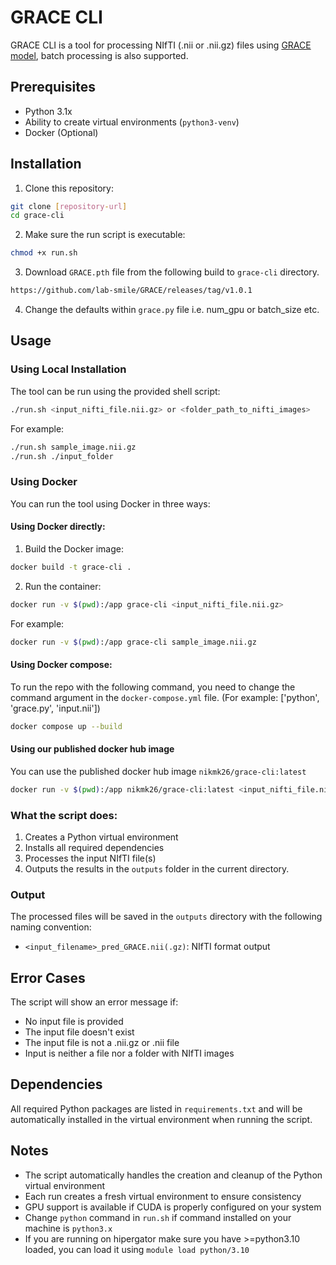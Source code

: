 # GRACE CLI

GRACE CLI is a tool for processing NIfTI (.nii or .nii.gz) files using [GRACE model](https://github.com/lab-smile/GRACE), batch processing is also supported.

## Prerequisites

- Python 3.1x
- Ability to create virtual environments (`python3-venv`)
- Docker (Optional)

## Installation

1. Clone this repository:
```bash
git clone [repository-url]
cd grace-cli
```

2. Make sure the run script is executable:
```bash
chmod +x run.sh
```

3. Download `GRACE.pth` file from the following build to `grace-cli` directory.
```bash
https://github.com/lab-smile/GRACE/releases/tag/v1.0.1
```

4. Change the defaults within `grace.py` file i.e. num_gpu or batch_size etc.

## Usage

### Using Local Installation

The tool can be run using the provided shell script:

```bash
./run.sh <input_nifti_file.nii.gz> or <folder_path_to_nifti_images>
```

For example:
```bash
./run.sh sample_image.nii.gz
./run.sh ./input_folder
```

### Using Docker

You can run the tool using Docker in three ways:

#### Using Docker directly:

1. Build the Docker image:
```bash
docker build -t grace-cli .
```

2. Run the container:
```bash
docker run -v $(pwd):/app grace-cli <input_nifti_file.nii.gz>
```

For example:
```bash
docker run -v $(pwd):/app grace-cli sample_image.nii.gz
```

#### Using Docker compose:
To run the repo with the following command, you need to change the command argument in the `docker-compose.yml` file. (For example: ['python', 'grace.py', 'input.nii'])
```bash
docker compose up --build
```

#### Using our published docker hub image
You can use the published docker hub image `nikmk26/grace-cli:latest`

```bash
docker run -v $(pwd):/app nikmk26/grace-cli:latest <input_nifti_file.nii.gz>
```


### What the script does:

1. Creates a Python virtual environment
2. Installs all required dependencies
3. Processes the input NIfTI file(s)
4. Outputs the results in the `outputs` folder in the current directory.

### Output

The processed files will be saved in the `outputs` directory with the following naming convention:
- `<input_filename>_pred_GRACE.nii(.gz)`: NIfTI format output

## Error Cases

The script will show an error message if:
- No input file is provided
- The input file doesn't exist
- The input file is not a .nii.gz or .nii file
- Input is neither a file nor a folder with NIfTI images

## Dependencies

All required Python packages are listed in `requirements.txt` and will be automatically installed in the virtual environment when running the script.

## Notes

- The script automatically handles the creation and cleanup of the Python virtual environment
- Each run creates a fresh virtual environment to ensure consistency
- GPU support is available if CUDA is properly configured on your system
- Change `python` command in `run.sh` if command installed on your machine is `python3.x`
- If you are running on hipergator make sure you have >=python3.10 loaded, you can load it using `module load python/3.10`

